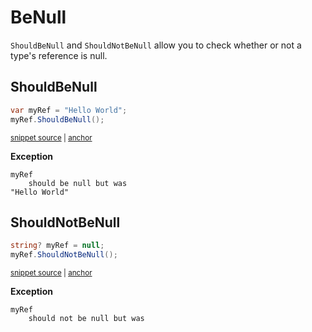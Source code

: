 # BeNull

`ShouldBeNull` and `ShouldNotBeNull` allow you to check whether or not a type's reference is null.


## ShouldBeNull

<!-- snippet: ShouldBeNullNotNullExamples.ShouldBeNull.codeSample.approved.cs -->
<a id='17c561a5'></a>
```cs
var myRef = "Hello World";
myRef.ShouldBeNull();
```
<sup><a href='/src/DocumentationExamples/CodeExamples/ShouldBeNullNotNullExamples.ShouldBeNull.codeSample.approved.cs#L1-L2' title='Snippet source file'>snippet source</a> | <a href='#17c561a5' title='Start of snippet'>anchor</a></sup>
<!-- endSnippet -->

**Exception**

<!-- include: ShouldBeNullNotNullExamples.ShouldBeNull.exceptionText.approved.txt -->
```
myRef
    should be null but was
"Hello World"
```
<!-- endInclude -->


## ShouldNotBeNull

<!-- snippet: ShouldBeNullNotNullExamples.ShouldNotBeNull.codeSample.approved.cs -->
<a id='083920a2'></a>
```cs
string? myRef = null;
myRef.ShouldNotBeNull();
```
<sup><a href='/src/DocumentationExamples/CodeExamples/ShouldBeNullNotNullExamples.ShouldNotBeNull.codeSample.approved.cs#L1-L2' title='Snippet source file'>snippet source</a> | <a href='#083920a2' title='Start of snippet'>anchor</a></sup>
<!-- endSnippet -->

**Exception**

<!-- include: ShouldBeNullNotNullExamples.ShouldNotBeNull.exceptionText.approved.txt -->
```
myRef
    should not be null but was
```
<!-- endInclude -->
